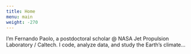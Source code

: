 ```yaml
---
title: Home
menu: main
weight: -270
---
```


I’m Fernando Paolo, a postdoctoral scholar @ NASA Jet Propulsion Laboratory / Caltech. I code, analyze data, and study the Earth’s climate…
